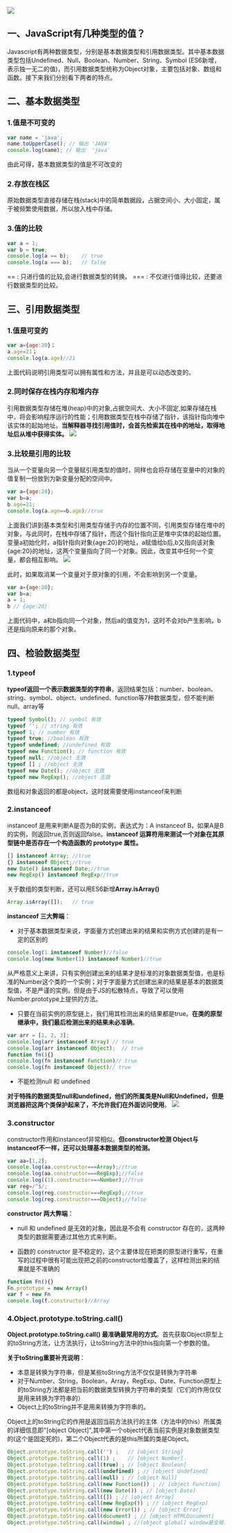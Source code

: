 ![](https://upload-images.jianshu.io/upload_images/24295319-d6d711ee0bf91fa4.png?imageMogr2/auto-orient/strip%7CimageView2/2/w/1240)


## 一、JavaScript有几种类型的值？

Javascript有两种数据类型，分别是基本数据类型和引用数据类型。其中基本数据类型包括Undefined、Null、Boolean、Number、String、Symbol (ES6新增，表示独一无二的值)，而引用数据类型统称为Object对象，主要包括对象、数组和函数。接下来我们分别看下两者的特点。

## 二、基本数据类型

### 1.值是不可变的

```javascript
var name = 'java';
name.toUpperCase(); // 输出 'JAVA'
console.log(name); // 输出  'java'
```

由此可得，基本数据类型的值是不可改变的

### 2.存放在栈区

原始数据类型直接存储在栈(stack)中的简单数据段，占据空间小、大小固定，属于被频繁使用数据，所以放入栈中存储。

### 3.值的比较

```javascript
var a = 1;
var b = true;
console.log(a == b);    // true
console.log(a === b);   // false
```

== : 只进行值的比较,会进行数据类型的转换。
=== : 不仅进行值得比较，还要进行数据类型的比较。

## 三、引用数据类型

### 1.值是可变的

```javascript
var a={age:20}；
a.age=21；
console.log(a.age)//21
```

上面代码说明引用类型可以拥有属性和方法，并且是可以动态改变的。

### 2.同时保存在栈内存和堆内存

引用数据类型存储在堆(heap)中的对象,占据空间大、大小不固定,如果存储在栈中，将会影响程序运行的性能；引用数据类型在栈中存储了指针，该指针指向堆中该实体的起始地址。**当解释器寻找引用值时，会首先检索其在栈中的地址，取得地址后从堆中获得实体。**
![](https://upload-images.jianshu.io/upload_images/24295319-076674ffdc8d1860.png?imageMogr2/auto-orient/strip%7CimageView2/2/w/1240)


### 3.比较是引用的比较

当从一个变量向另一个变量赋引用类型的值时，同样也会将存储在变量中的对象的值复制一份放到为新变量分配的空间中。

```javascript
var a={age:20};
var b=a;
b.age=21;
console.log(a.age==b.age)//true
```

上面我们讲到基本类型和引用类型存储于内存的位置不同，引用类型存储在堆中的对象，与此同时，在栈中存储了指针，而这个指针指向正是堆中实体的起始位置。变量a初始化时，a指针指向对象{age:20}的地址，a赋值给b后,b又指向该对象{age:20}的地址，这两个变量指向了同一个对象。因此，改变其中任何一个变量，都会相互影响。
![](https://upload-images.jianshu.io/upload_images/24295319-bad94769f8c1119e.png?imageMogr2/auto-orient/strip%7CimageView2/2/w/1240)


此时，如果取消某一个变量对于原对象的引用，不会影响到另一个变量。

```javascript
var a={age:20};
var b=a;
a = 1;
b // {age:20}
```

上面代码中，a和b指向同一个对象，然后a的值变为1，这时不会对b产生影响，b还是指向原来的那个对象。

## 四、检验数据类型

### 1.typeof

**typeof返回一个表示数据类型的字符串**，返回结果包括：number、boolean、string、symbol、object、undefined、function等7种数据类型，但不能判断null、array等

```javascript
typeof Symbol(); // symbol 有效
typeof ''; // string 有效
typeof 1; // number 有效
typeof true; //boolean 有效
typeof undefined; //undefined 有效
typeof new Function(); // function 有效
typeof null; //object 无效
typeof [] ; //object 无效
typeof new Date(); //object 无效
typeof new RegExp(); //object 无效
```

数组和对象返回的都是object，这时就需要使用instanceof来判断

### 2.instanceof

instanceof 是用来判断A是否为B的实例，表达式为：A instanceof B，如果A是B的实例，则返回true,否则返回false。**instanceof 运算符用来测试一个对象在其原型链中是否存在一个构造函数的 prototype 属性。**

```javascript
[] instanceof Array; //true
{} instanceof Object;//true
new Date() instanceof Date;//true
new RegExp() instanceof RegExp//true
```

关于数组的类型判断，还可以用ES6新增**Array.isArray()**

```javascript
Array.isArray([]);   // true
```

**instanceof 三大弊端**：

*   对于基本数据类型来说，字面量方式创建出来的结果和实例方式创建的是有一定的区别的

```javascript
console.log(1 instanceof Number)//false
console.log(new Number(1) instanceof Number)//true
```

从严格意义上来讲，只有实例创建出来的结果才是标准的对象数据类型值，也是标准的Number这个类的一个实例；对于字面量方式创建出来的结果是基本的数据类型值，不是严谨的实例，但是由于JS的松散特点，导致了可以使用Number.prototype上提供的方法。

*   只要在当前实例的原型链上，我们用其检测出来的结果都是true。**在类的原型继承中，我们最后检测出来的结果未必准确**。

```javascript
var arr = [1, 2, 3];
console.log(arr instanceof Array) // true
console.log(arr instanceof Object);  // true
function fn(){}
console.log(fn instanceof Function)// true
console.log(fn instanceof Object)// true
```

*   不能检测null 和 undefined

**对于特殊的数据类型null和undefined，他们的所属类是Null和Undefined，但是浏览器把这两个类保护起来了，不允许我们在外面访问使用**。
![](https://upload-images.jianshu.io/upload_images/24295319-d62ef56b467c17c3.png?imageMogr2/auto-orient/strip%7CimageView2/2/w/1240)


### 3.constructor

constructor作用和instanceof非常相似。**但constructor检测 Object与instanceof不一样，还可以处理基本数据类型的检测。**

```javascript
var aa=[1,2];
console.log(aa.constructor===Array);//true
console.log(aa.constructor===RegExp);//false
console.log((1).constructor===Number);//true
var reg=/^$/;
console.log(reg.constructor===RegExp);//true
console.log(reg.constructor===Object);//false 
```

**constructor 两大弊端**：

*   null 和 undefined 是无效的对象，因此是不会有 constructor 存在的，这两种类型的数据需要通过其他方式来判断。

*   函数的 constructor 是不稳定的，这个主要体现在把类的原型进行重写，在重写的过程中很有可能出现把之前的constructor给覆盖了，这样检测出来的结果就是不准确的

```javascript
function Fn(){}
Fn.prototype = new Array()
var f = new Fn
console.log(f.constructor)//Array
```

### 4.Object.prototype.toString.call()

**Object.prototype.toString.call() 最准确最常用的方式**。首先获取Object原型上的toString方法，让方法执行，让toString方法中的this指向第一个参数的值。

**关于toString重要补充说明**：

*   本意是转换为字符串，但是某些toString方法不仅仅是转换为字符串
*   对于Number、String，Boolean，Array，RegExp、Date、Function原型上的toString方法都是把当前的数据类型转换为字符串的类型（它们的作用仅仅是用来转换为字符串的）
*   Object上的toString并不是用来转换为字符串的。

Object上的toString它的作用是返回当前方法执行的主体（方法中的this）所属类的详细信息即"[object Object]",其中第一个object代表当前实例是对象数据类型的(这个是固定死的)，第二个Object代表的是this所属的类是Object。

```javascript
Object.prototype.toString.call('') ;   // [object String]
Object.prototype.toString.call(1) ;    // [object Number]
Object.prototype.toString.call(true) ; // [object Boolean]
Object.prototype.toString.call(undefined) ; // [object Undefined]
Object.prototype.toString.call(null) ; // [object Null]
Object.prototype.toString.call(new Function()) ; // [object Function]
Object.prototype.toString.call(new Date()) ; // [object Date]
Object.prototype.toString.call([]) ; // [object Array]
Object.prototype.toString.call(new RegExp()) ; // [object RegExp]
Object.prototype.toString.call(new Error()) ; // [object Error]
Object.prototype.toString.call(document) ; // [object HTMLDocument]
Object.prototype.toString.call(window) ; //[object global] window是全局对象global的引用
```

